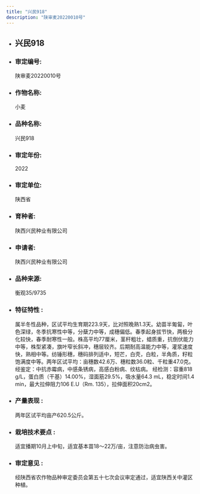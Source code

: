 ```yaml
---
title: "兴民918"
description: "陕审麦20220010号"
---
```

* ## 兴民918
* ###  审定编号:  
   陕审麦20220010号

*  ### 作物名称:  
   小麦

*   ###  品种名称: 
    兴民918

*   ### 审定年份: 
    2022

*   ### 审定单位:  
    陕西省

*   ### 育种者:  
    陕西兴民种业有限公司

*   ### 申请者:  
    陕西兴民种业有限公司

*   ### 品种来源:  
    衡观35/9735

*   ### 特征特性 : 
    属半冬性品种，区试平均生育期223.9天，比对照晚熟1.3天。幼苗半匍匐，叶色深绿，冬季抗寒性中等，分蘖力中等，成穗偏低。春季起身拔节快，两极分化较快，春季耐寒性一般。株高平均77厘米，茎秆粗壮，蜡质重，抗倒伏能力中等，株型紧凑，旗叶窄长斜冲，穗层较齐。后期耐高温能力中等，灌浆速度快，熟相中等。纺锤形穗，穗码排列适中，短芒，白壳，白粒，半角质，籽粒饱满度中等。两年区试平均：亩穗数42.6万、穗粒数36.0粒、千粒重47.0克。
经鉴定：中抗赤霉病，中感条锈病，高感白粉病、纹枯病。
经检测：容重818 g/L，蛋白质（干基）14.00%，湿面筋29.5%，吸水量64.3 mL，稳定时间1.4 min，最大拉伸阻力106 E.U（Rm. 135），拉伸面积20cm2。

*   ### 产量表现 : 
    两年区试平均亩产620.5公斤。

*   ### 栽培技术要点 : 
    适宜播期10月上中旬，适宜基本苗18～22万/亩，注意防治病虫害。

*   ### 审定意见 : 
    经陕西省农作物品种审定委员会第五十七次会议审定通过，适宜陕西关中灌区种植。
